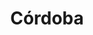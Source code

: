 ---
title: Córdoba
date: 
draft: false

# descripcion
description : Pulsera de plata 925 y marquesita

materials: Plata 925

color: Plateado

dimensions: 18cm largo

code: 03-22-0531

type: "Pulseras"

categories: []

price: $8.060,00

# Images
# first image will be shown in the product page
images:
  # - image: "images/path_to_image"
  # La ubicacion de las imagenes es imagenes/Pulseras/Pulseras.Marquesita/03-22-0531-cordoba
  - image: "./images/pulseras/marquesita/03-22-0531.JPG"
---